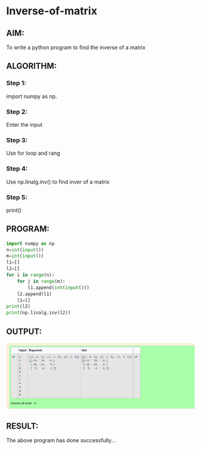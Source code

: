 # Inverse-of-matrix

## AIM:
To write a python program to find the inverse of a matrix

## ALGORITHM:

### Step 1:
import numpy as np.

### Step 2:
Enter the input

### Step 3:
Use for loop and rang

### Step 4:
Use np.linalg.inv() to find inver of a matrix

### Step 5:
print()


## PROGRAM:
```python
import numpy as np
n=int(input())
m=int(input())
l1=[]
l2=[]
for i in range(n):
    for j in range(m):
        l1.append(int(input()))
    l2.append(l1)
    l1=[]
print(l2)
print(np.linalg.inv(l2))
```

## OUTPUT:
![output](./output2.png)
## RESULT:
The above program has done successfully...